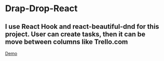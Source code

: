 # Drap-Drop-React

## I use React Hook and react-beautiful-dnd for this project. User can create tasks, then it can be move between columns like Trello.com

[Demo](https://drap-drop-react.netlify.com/)
